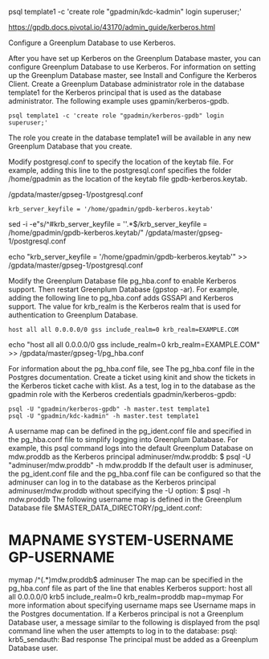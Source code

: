 psql template1 -c 'create role "gpadmin/kdc-kadmin" login superuser;'



https://gpdb.docs.pivotal.io/43170/admin_guide/kerberos.html

Configure a Greenplum Database to use Kerberos.

After you have set up Kerberos on the Greenplum Database master, you can configure Greenplum Database to use Kerberos. For information on setting up the Greenplum Database master, see Install and Configure the Kerberos Client.
Create a Greenplum Database administrator role in the database template1 for the Kerberos principal that is used as the database administrator. The following example uses gpamin/kerberos-gpdb.
```
psql template1 -c 'create role "gpadmin/kerberos-gpdb" login superuser;'
```
The role you create in the database template1 will be available in any new Greenplum Database that you create.

Modify postgresql.conf to specify the location of the keytab file. For example, adding this line to the postgresql.conf specifies the folder /home/gpadmin as the location of the keytab file gpdb-kerberos.keytab.

/gpdata/master/gpseg-1/postgresql.conf

```
krb_server_keyfile = '/home/gpadmin/gpdb-kerberos.keytab'
```

sed -i -e"s/^#krb_server_keyfile = ''.*$/krb_server_keyfile = /home/gpadmin/gpdb-kerberos.keytab/" /gpdata/master/gpseg-1/postgresql.conf


echo "krb_server_keyfile = '/home/gpadmin/gpdb-kerberos.keytab'" >> /gpdata/master/gpseg-1/postgresql.conf



Modify the Greenplum Database file pg_hba.conf to enable Kerberos support. Then restart Greenplum Database (gpstop -ar). For example, adding the following line to pg_hba.conf adds GSSAPI and Kerberos support. The value for krb_realm is the Kerberos realm that is used for authentication to Greenplum Database.
```
host all all 0.0.0.0/0 gss include_realm=0 krb_realm=EXAMPLE.COM
```
echo "host all all 0.0.0.0/0 gss include_realm=0 krb_realm=EXAMPLE.COM" >> /gpdata/master/gpseg-1/pg_hba.conf

For information about the pg_hba.conf file, see The pg_hba.conf file in the Postgres documentation.
Create a ticket using kinit and show the tickets in the Kerberos ticket cache with klist.
As a test, log in to the database as the gpadmin role with the Kerberos credentials gpadmin/kerberos-gpdb:

```
psql -U "gpadmin/kerberos-gpdb" -h master.test template1
psql -U "gpadmin/kdc-kadmin" -h master.test template1

```

A username map can be defined in the pg_ident.conf file and specified in the pg_hba.conf file to simplify logging into Greenplum Database. For example, this psql command logs into the default Greenplum Database on mdw.proddb as the Kerberos principal adminuser/mdw.proddb:
$ psql -U "adminuser/mdw.proddb" -h mdw.proddb
If the default user is adminuser, the pg_ident.conf file and the pg_hba.conf file can be configured so that the adminuser can log in to the database as the Kerberos principal adminuser/mdw.proddb without specifying the -U option:
$ psql -h mdw.proddb
The following username map is defined in the Greenplum Database file $MASTER_DATA_DIRECTORY/pg_ident.conf:
# MAPNAME   SYSTEM-USERNAME        GP-USERNAME
mymap       /^(.*)mdw\.proddb$     adminuser
The map can be specified in the pg_hba.conf file as part of the line that enables Kerberos support:
host all all 0.0.0.0/0 krb5 include_realm=0 krb_realm=proddb map=mymap
For more information about specifying username maps see Username maps in the Postgres documentation.
If a Kerberos principal is not a Greenplum Database user, a message similar to the following is displayed from the psql command line when the user attempts to log in to the database:
psql: krb5_sendauth: Bad response
The principal must be added as a Greenplum Database user.
